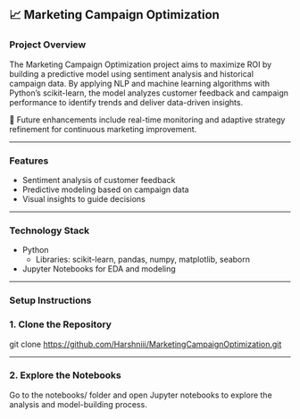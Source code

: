 ## 📈 Marketing Campaign Optimization

### Project Overview

The Marketing Campaign Optimization project aims to maximize ROI by building a predictive model using sentiment analysis and historical campaign data. By applying NLP and machine learning algorithms with Python’s scikit-learn, the model analyzes customer feedback and campaign performance to identify trends and deliver data-driven insights. 

🔄 Future enhancements include real-time monitoring and adaptive strategy refinement for continuous marketing improvement.

---

###  Features

- Sentiment analysis of customer feedback  
- Predictive modeling based on campaign data  
- Visual insights to guide decisions  

---

###  Technology Stack

- Python
  -  Libraries: scikit-learn, pandas, numpy, matplotlib, seaborn
- Jupyter Notebooks for EDA and modeling

---

###  Setup Instructions

### 1. Clone the Repository

git clone https://github.com/Harshniii/MarketingCampaignOptimization.git

---

### 2. Explore the Notebooks
Go to the notebooks/ folder and open Jupyter notebooks to explore the analysis and model-building process.
